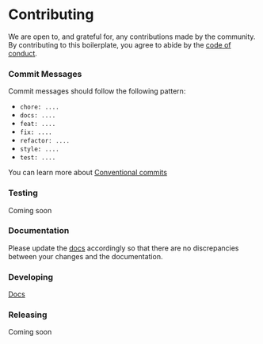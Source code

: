 # Contributing

We are open to, and grateful for, any contributions made by the community. By contributing to this boilerplate, you agree to abide by the [code of conduct](https://github.com/helloiamelliot/elliot-serverless-ecommerce/blob/master/CODE_OF_CONDUCT.md).

### Commit Messages

Commit messages should follow the following pattern:

- `chore: ....`
- `docs: ....`
- `feat: ....`
- `fix: ....`
- `refactor: ....`
- `style: ....`
- `test: ....`

You can learn more about [Conventional commits](https://www.conventionalcommits.org/en/v1.0.0/)

### Testing

Coming soon

### Documentation

Please update the [docs](README.md) accordingly so that there are no discrepancies between your changes and the documentation.

### Developing

[Docs](README.md)

### Releasing

Coming soon

